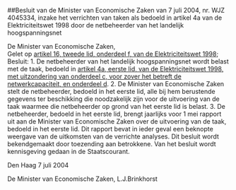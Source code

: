 <meta http-equiv='Content-Type' content='text/html; charset=utf-8' />

##Besluit van de Minister van Economische Zaken van 7 juli 2004, nr. WJZ 4045334, inzake het verrichten van taken als bedoeld in artikel 4a van de Elektriciteitswet 1998 door de netbeheerder van het landelijk hoogspanningsnet

De Minister van Economische Zaken,  
Gelet op [artikel 16, tweede lid, onderdeel f, van de Elektriciteitswet 1998](../../../../../../../wet/elektriciteitswet/1998/BWBR0009755/README.md);
Besluit:     1. De netbeheerder van het landelijk hoogspanningsnet wordt belast met de taak, bedoeld in [artikel 4a, eerste lid, van de Elektriciteitswet 1998, met uitzondering van onderdeel c, voor zover het betreft de netwerkcapaciteit, en onderdeel d](../../../../../../../wet/elektriciteitswet/1998/BWBR0009755/README.md). 2. De Minister van Economische Zaken stelt de netbeheerder, bedoeld in het eerste lid, alle bij hem berustende gegevens ter beschikking die noodzakelijk zijn voor de uitvoering van de taak waarmee die netbeheerder op grond van het eerste lid is belast. 3. De netbeheerder, bedoeld in het eerste lid, brengt jaarlijks voor 1 mei rapport uit aan de Minister van Economische Zaken over de uitvoering van de taak, bedoeld in het eerste lid. Dit rapport bevat in ieder geval een beknopte weergave van de uitkomsten van de verrichte analyses.     Dit besluit wordt bekendgemaakt door toezending aan betrokkene. Van het besluit wordt kennisgeving gedaan in de Staatscourant.   

Den Haag 
7 juli 2004    

De 
Minister van Economische Zaken, 
L.J.Brinkhorst    

